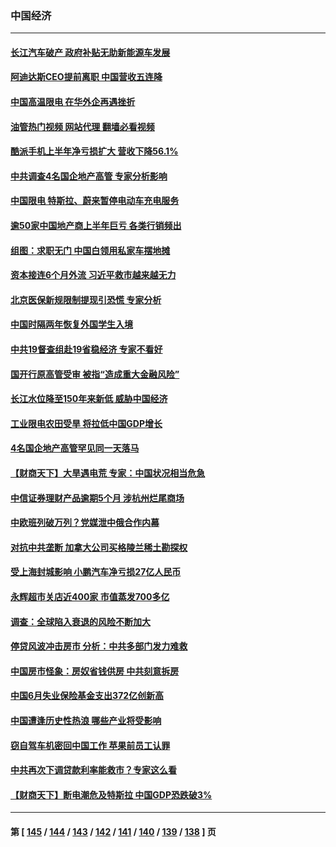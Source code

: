 ### 中国经济
---
#### [长江汽车破产 政府补贴无助新能源车发展](../../pages/ncid283/n13809649.md?08252045) 
#### [阿迪达斯CEO提前离职 中国营收五连降](../../pages/ncid283/n13809498.md?08252045) 
#### [中国高温限电 在华外企再遇挫折](../../pages/ncid283/n13809436.md?08252045) 
#### [油管热门视频 网站代理 翻墙必看视频](http://209.222.30.114:81/youtube.html?08252045)
#### [酷派手机上半年净亏损扩大 营收下降56.1%](../../pages/ncid283/n13809363.md?08252045) 
#### [中共调查4名国企地产高管 专家分析影响](../../pages/ncid283/n13809372.md?08252045) 
#### [中国限电 特斯拉、蔚来暂停电动车充电服务](../../pages/ncid283/n13809217.md?08252045) 
#### [逾50家中国地产商上半年巨亏 各类行销频出](../../pages/ncid283/n13809014.md?08252045) 
#### [组图：求职无门 中国白领用私家车摆地摊](../../pages/ncid283/n13809239.md?08252045) 
#### [资本接连6个月外流 习近平救市越来越无力](../../pages/ncid283/n13809117.md?08252045) 
#### [北京医保新规限制提现引恐慌 专家分析](../../pages/ncid283/n13809016.md?08252045) 
#### [中国时隔两年恢复外国学生入境](../../pages/ncid283/n13809012.md?08252045) 
#### [中共19督查组赴19省稳经济 专家不看好](../../pages/ncid283/n13809003.md?08252045) 
#### [国开行原高管受审 被指“造成重大金融风险”](../../pages/ncid283/n13808959.md?08252045) 
#### [长江水位降至150年来新低 威胁中国经济](../../pages/ncid283/n13808965.md?08252045) 
#### [工业限电农田受旱 将拉低中国GDP增长](../../pages/ncid283/n13808899.md?08252045) 
#### [4名国企地产高管罕见同一天落马](../../pages/ncid283/n13808780.md?08252045) 
#### [【财商天下】大旱遇电荒 专家：中国状况相当危急](../../pages/ncid283/n13808628.md?08252045) 
#### [中信证券理财产品逾期5个月 涉杭州烂尾商场](../../pages/ncid283/n13808607.md?08252045) 
#### [中欧班列破万列？党媒泄中俄合作内幕](../../pages/ncid283/n13807912.md?08252045) 
#### [对抗中共垄断 加拿大公司买格陵兰稀土勘探权](../../pages/ncid283/n13808491.md?08252045) 
#### [受上海封城影响 小鹏汽车净亏损27亿人民币](../../pages/ncid283/n13808561.md?08252045) 
#### [永辉超市关店近400家 市值蒸发700多亿](../../pages/ncid283/n13808559.md?08252045) 
#### [调查：全球陷入衰退的风险不断加大](../../pages/ncid283/n13808549.md?08252045) 
#### [停贷风波冲击房市 分析：中共多部门发力难救](../../pages/ncid283/n13808540.md?08252045) 
#### [中国房市怪象：房奴省钱供房 中共刻意拆房](../../pages/ncid283/n13808524.md?08252045) 
#### [中国6月失业保险基金支出372亿创新高](../../pages/ncid283/n13808247.md?08252045) 
#### [中国遭逢历史性热浪 哪些产业将受影响](../../pages/ncid283/n13808143.md?08252045) 
#### [窃自驾车机密回中国工作 苹果前员工认罪](../../pages/ncid283/n13808034.md?08252045) 
#### [中共再次下调贷款利率能救市？专家这么看](../../pages/ncid283/n13807934.md?08252045) 
#### [【财商天下】断电潮危及特斯拉 中国GDP恐跌破3%](../../pages/ncid283/n13807935.md?08252045) 

---
#### 第 [ [145](./145.md?08252045) / [144](./144.md?08252045) / [143](./143.md?08252045) / [142](./142.md?08252045) / [141](./141.md?08252045) / [140](./140.md?08252045) / [139](./139.md?08252045) / [138](./138.md?08252045) ] 页
